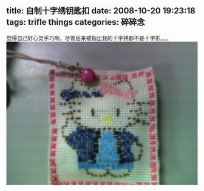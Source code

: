 title: 自制十字绣钥匙扣
date: 2008-10-20 19:23:18
tags: trifle things
categories: 碎碎念
---

觉得自己好心灵手巧啊，尽管后来被指出我的十字绣都不是十字形。。。
![](/picture/psu-2.jpeg)
